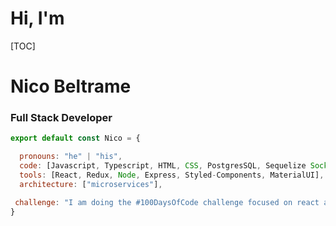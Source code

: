 # Hi, I'm

[TOC]

#  Nico Beltrame



### Full Stack Developer



```javascript
export default const Nico = {

  pronouns: "he" | "his",
  code: [Javascript, Typescript, HTML, CSS, PostgresSQL, Sequelize Socket.io],
  tools: [React, Redux, Node, Express, Styled-Components, MaterialUI],
  architecture: ["microservices"],

 challenge: "I am doing the #100DaysOfCode challenge focused on react and typescript"
}
```



[^LinkedIn]: https://www.linkedin.com/in/nicolas-beltrame-25886221b
[^Mail]: nicoolasbeltrame@gmail.com

